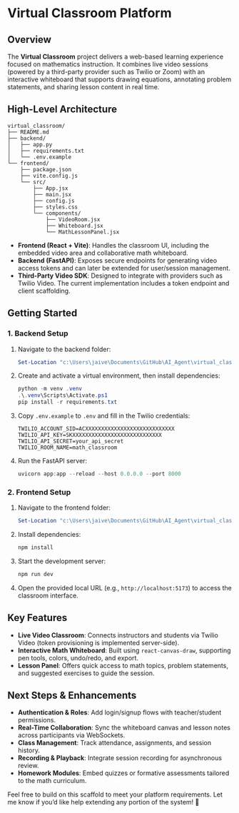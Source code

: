 # Virtual Classroom Platform

## Overview
The **Virtual Classroom** project delivers a web-based learning experience focused on mathematics instruction. It combines live video sessions (powered by a third-party provider such as Twilio or Zoom) with an interactive whiteboard that supports drawing equations, annotating problem statements, and sharing lesson content in real time.

## High-Level Architecture
```text
virtual_classroom/
├── README.md
├── backend/
│   ├── app.py
│   ├── requirements.txt
│   └── .env.example
└── frontend/
    ├── package.json
    ├── vite.config.js
    └── src/
        ├── App.jsx
        ├── main.jsx
        ├── config.js
        ├── styles.css
        └── components/
            ├── VideoRoom.jsx
            ├── Whiteboard.jsx
            └── MathLessonPanel.jsx
```

- **Frontend (React + Vite)**: Handles the classroom UI, including the embedded video area and collaborative math whiteboard.
- **Backend (FastAPI)**: Exposes secure endpoints for generating video access tokens and can later be extended for user/session management.
- **Third-Party Video SDK**: Designed to integrate with providers such as Twilio Video. The current implementation includes a token endpoint and client scaffolding.

## Getting Started

### 1. Backend Setup
1. Navigate to the backend folder:
   ```powershell
   Set-Location "c:\Users\jaive\Documents\GitHub\AI_Agent\virtual_classroom\backend"
   ```
2. Create and activate a virtual environment, then install dependencies:
   ```powershell
   python -m venv .venv
   .\.venv\Scripts\Activate.ps1
   pip install -r requirements.txt
   ```
3. Copy `.env.example` to `.env` and fill in the Twilio credentials:
   ```text
   TWILIO_ACCOUNT_SID=ACXXXXXXXXXXXXXXXXXXXXXXXXXXXX
   TWILIO_API_KEY=SKXXXXXXXXXXXXXXXXXXXXXXXXXXXX
   TWILIO_API_SECRET=your_api_secret
   TWILIO_ROOM_NAME=math_classroom
   ```
4. Run the FastAPI server:
   ```powershell
   uvicorn app:app --reload --host 0.0.0.0 --port 8000
   ```

### 2. Frontend Setup
1. Navigate to the frontend folder:
   ```powershell
   Set-Location "c:\Users\jaive\Documents\GitHub\AI_Agent\virtual_classroom\frontend"
   ```
2. Install dependencies:
   ```powershell
   npm install
   ```
3. Start the development server:
   ```powershell
   npm run dev
   ```
4. Open the provided local URL (e.g., `http://localhost:5173`) to access the classroom interface.

## Key Features
- **Live Video Classroom**: Connects instructors and students via Twilio Video (token provisioning is implemented server-side).
- **Interactive Math Whiteboard**: Built using `react-canvas-draw`, supporting pen tools, colors, undo/redo, and export.
- **Lesson Panel**: Offers quick access to math topics, problem statements, and suggested exercises to guide the session.

## Next Steps & Enhancements
- **Authentication & Roles**: Add login/signup flows with teacher/student permissions.
- **Real-Time Collaboration**: Sync the whiteboard canvas and lesson notes across participants via WebSockets.
- **Class Management**: Track attendance, assignments, and session history.
- **Recording & Playback**: Integrate session recording for asynchronous review.
- **Homework Modules**: Embed quizzes or formative assessments tailored to the math curriculum.

Feel free to build on this scaffold to meet your platform requirements. Let me know if you’d like help extending any portion of the system! :rocket: